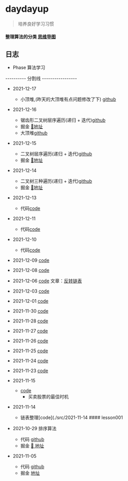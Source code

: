 # daydayup

> 培养良好学习习惯

#### 整理算法的分类 [思维导图](https://www.processon.com/mindmap/618e15aee401fd59f240a291)

## 日志

- Phase 算法学习

---------- 分割线 -----------------

- 2021-12-17
	- 小顶堆,(昨天的大顶堆有点问题修改了下) [github](./src/2021-12-17)

- 2021-12-16
	- 锯齿形二叉树层序遍历(递归 + 迭代)[github]('./src/2021-12-16)
	- 掘金 [🔗地址](https://juejin.cn/post/7042237456531324935)
	- 大顶堆[github]('./src/2021-12-16)

- 2021-12-15
	- 二叉树层序遍历(递归 + 迭代)[github]('./src/2021-12-15)
	- 掘金 [🔗地址](https://juejin.cn/post/7042237456531324935)

- 2021-12-14
	- 二叉树三种遍历(递归 + 迭代)[github]('./src/2021-12-14)
	- 掘金 [🔗地址](https://juejin.cn/post/7041607365568757773)
- 2021-12-13
	- 代码[code]('./src/2021-12-13)
- 2021-12-11
	- 代码[code]('./src/2021-12-11)
- 2021-12-10
	- 代码[code]('./src/2021-12-10)
- 2021-12-09
	[code]('./src/2021-12-09)
- 2021-12-08
	[code]('./src/2021-12-08)
- 2021-12-06
	[code]('./src/2021-12-06)
	文章：[反转链表](https://juejin.cn/post/7038634107487682590)
- 2021-12-03
	[code](./src/2021-12-03)
- 2021-12-01
	[code](./src/2021-12-01)
- 2021-11-30
	[code](./src/2021-11-30)
- 2021-11-28
	[code](./src/2021-11-28)
- 2021-11-27
	[code](./src/2021-11-27)
- 2021-11-26
	[code](./src/2021-11-26)
- 2021-11-25
	[code](./src/2021-11-23)
- 2021-11-24
	[code](./src/2021-11-24)
- 2021-11-23
	[code](./src/2021-11-23)
- 2021-11-15
	- [code](./src/2021-11-15)
		- 买卖股票的最佳时机
- 2021-11-14
	- 链表整理[code](./src/2021-11-14	#### lesson001

- 2021-10-29 排序算法
	- 代码 [github](./lesson001)
	- 掘金 [🔗 地址](https://juejin.cn/post/7025415136567361550)

- 2021-11-05
	- 代码 [github](./lesson002)
	- 掘金 [地址](https://juejin.cn/post/7028773049495191588)






















